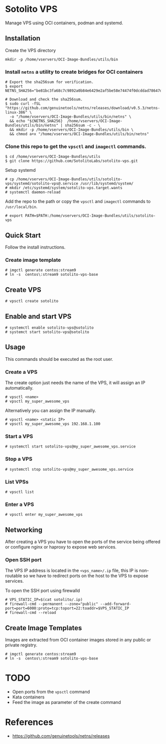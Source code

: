 # Sotolito VPS
Manage VPS using OCI containers, podman and systemd.

## Installation

Create the VPS directory

```console
mkdir -p /home/vservers/OCI-Image-Bundles/utils/bin
```

### Install `netns` a utility to create bridges for OCI containers

```console
# Export the sha256sum for verification.
$ export NETNS_SHA256="be81bc3fa68c7c9892a0b84e6429e2af5be58e74474f0dcddad78647dd741ce7"

# Download and check the sha256sum.
$ sudo curl -fSL "https://github.com/genuinetools/netns/releases/download/v0.5.3/netns-linux-386" \
  -o "/home/vservers/OCI-Image-Bundles/utils/bin/netns" \
  && echo "${NETNS_SHA256}  /home/vservers/OCI-Image-Bundles/utils/bin/netns" | sha256sum -c - \
  && mkdir -p /home/vservers/OCI-Image-Bundles/utils/bin \
  && chmod a+x "/home/vservers/OCI-Image-Bundles/utils/bin/netns"
```

### Clone this repo to get the `vpsctl` and `imagectl` commands.

```console
$ cd /home/vservers/OCI-Image-Bundles/utils
$ git clone https://github.com/SotolitoLabs/sotolito-vps.git
```
Setup systemd
```
# cp /home/vservers/OCI-Image-Bundles/utils/sotolito-vps/systemd/sotolito-vps@.service /usr/lib/systemd/system/
# mkdir /etc/systemd/system/sotolito-vps.target.wants
# systemctl daemon-reload
```

Add the repo to the path or copy the `vpsctl` and `imagectl` commands to `/usr/local/bin`.

```console
# export PATH=$PATH:/home/vservers/OCI-Image-Bundles/utils/sotolito-vps
```

## Quick Start

Follow the install instructions.

### Create image template

```console
# imgctl generate centos:stream9
# ln -s  centos\:stream9 sotolito-vps-base
```

## Create VPS
```console
# vpsctl create sotolito
```

## Enable and start VPS

```console
# systemctl enable sotolito-vps@sotolito
# systemct start sotolito-vps@sotolito
```

## Usage

This commands should be executed as the root user.

### Create a VPS

The create option just needs the name of the VPS, it will assign an IP automatically.

```console
# vpsctl <name>
# vpsctl my_super_awesome_vps
```

Alternatively you can assign the IP manually.

```console
# vpsctl <name> <static IP>
# vpsctl my_super_awesome_vps 192.168.1.100
```

### Start a VPS

```console
# systemctl start sotolito-vps@my_super_awesome_vps.service
```

### Stop a VPS

```console
# systemctl stop sotolito-vps@my_super_awesome_vps.service
```

### List VPSs

```console
# vpsctl list
```

### Enter a VPS

```console
# vpsctl enter my_super_awesome_vps
```

## Networking

After creating a VPS you have to open the ports of the service being offered or configure
nginx or haproxy to expose web services.

### Open SSH port
The VPS IP address is located in the `<vps_name>/.ip` file, this IP is non-routable so we have to redirect
ports on the host to the VPS to expose services.

To open the SSH port using firewalld

```console
# VPS_STATIC_IP=$(cat sotolito/.ip)
# firewall-cmd --permanent --zone="public" --add-forward-port=port=6000:proto=tcp:toport=22:toaddr=$VPS_STATIC_IP
# firewall-cmd --reload
```


## Create Image Templates

Images are extracted from OCI container images stored in any public or private registry.

```console
# imgctl generate centos:stream9
# ln -s  centos\:stream9 sotolito-vps-base
```


# TODO

* Open ports from the `vpsctl` command
* Kata containers
* Feed the image as parameter of the create command

# References

* https://github.com/genuinetools/netns/releases
